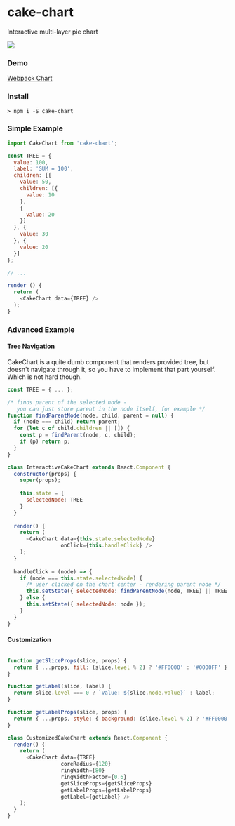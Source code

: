 # cake-chart

Interactive multi-layer pie chart

![](cake.png)

### Demo

[Webpack Chart](http://alexkuz.github.io/webpack-chart/)

### Install
```
> npm i -S cake-chart
```

### Simple Example

```js
import CakeChart from 'cake-chart';

const TREE = {
  value: 100,
  label: 'SUM = 100',
  children: [{
    value: 50,
    children: [{
      value: 10
    },
    {
      value: 20
    }]
  }, {
    value: 30
  }, {
    value: 20
  }]
};

// ...

render () {
  return (
    <CakeChart data={TREE} />
  );
}
```

### Advanced Example

#### Tree Navigation

CakeChart is a quite dumb component that renders provided tree, but doesn't navigate through it, so you have to implement that part yourself. Which is not hard though.

```js
const TREE = { ... };

/* finds parent of the selected node -
   you can just store parent in the node itself, for example */
function findParentNode(node, child, parent = null) {
  if (node === child) return parent;
  for (let c of child.children || []) {
    const p = findParent(node, c, child);
    if (p) return p;
  }
}

class InteractiveCakeChart extends React.Component {
  constructor(props) {
    super(props);
    
    this.state = {
      selectedNode: TREE
    }
  }
  
  render() {
    return (
      <CakeChart data={this.state.selectedNode}
                 onClick={this.handleClick} />
    );
  }
  
  handleClick = (node) => {
    if (node === this.state.selectedNode) {
      /* user clicked on the chart center - rendering parent node */
      this.setState({ selectedNode: findParentNode(node, TREE) || TREE });
    } else {
      this.setState({ selectedNode: node });
    }
  }
}
```

#### Customization

```js

function getSliceProps(slice, props) {
  return { ...props, fill: (slice.level % 2) ? '#FF0000' : '#0000FF' };
}

function getLabel(slice, label) {
  return slice.level === 0 ? `Value: ${slice.node.value}` : label;
}

function getLabelProps(slice, props) {
  return { ...props, style: { background: (slice.level % 2) ? '#FF0000' : '#0000FF' } };
}

class CustomizedCakeChart extends React.Component {
  render() {
    return (
      <CakeChart data={TREE}
                 coreRadius={120}
                 ringWidth={80}
                 ringWidthFactor={0.6}
                 getSliceProps={getSliceProps}
                 getLabelProps={getLabelProps}
                 getLabel={getLabel} />
    );
  }
}
